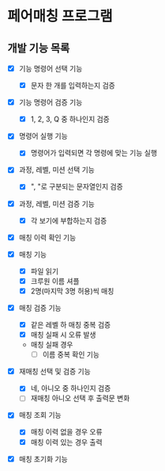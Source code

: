# 페어매칭 프로그램

## 개발 기능 목록

- [x] 기능 명령어 선택 기능
    - [x] 문자 한 개를 입력하는지 검증

- [x] 기능 명령어 검증 기능
    - [x] 1, 2, 3, Q 중 하나인지 검증

- [x] 명령어 실행 기능
    - [x] 명령어가 입력되면 각 명령에 맞는 기능 실행

- [x] 과정, 레벨, 미션 선택 기능
    - [x] ", "로 구분되는 문자열인지 검증

- [x] 과정, 레벨, 미션 검증 기능
    - [x] 각 보기에 부합하는지 검증

- [x] 매칭 이력 확인 기능

- [x] 매칭 기능
    - [x] 파일 읽기
    - [x] 크루원 이름 셔플
    - [x] 2명(마지막 3명 허용)씩 매칭

- [x] 매칭 검증 기능
    - [x] 같은 레벨 하 매칭 중복 검증
    - [x] 매칭 실패 시 오류 발생
    - 매칭 실패 경우
        - [ ] 이름 중복 확인 기능

- [x] 재매칭 선택 및 검증 기능
    - [x] 네, 아니오 중 하나인지 검증
    - [ ] 재매칭 아니오 선택 후 출력문 변화

- [x] 매칭 조회 기능
    - [x] 매칭 이력 없을 경우 오류
    - [x] 매칭 이력 있는 경우 출력

- [x] 매칭 초기화 기능